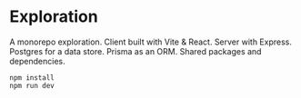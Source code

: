 # Exploration

A monorepo exploration. Client built with Vite & React. Server with Express. Postgres for a data store. Prisma as an ORM. Shared packages and dependencies.

```
npm install
npm run dev
```
